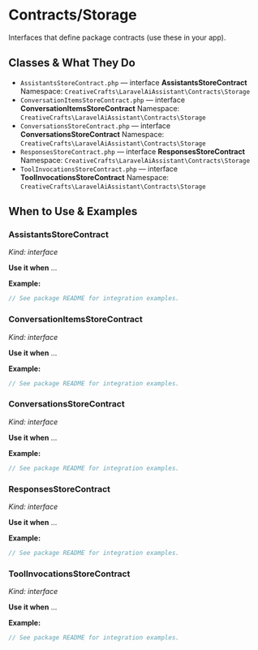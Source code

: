# Contracts/Storage

Interfaces that define package contracts (use these in your app).

## Classes & What They Do
- `AssistantsStoreContract.php` — interface **AssistantsStoreContract**
  Namespace: `CreativeCrafts\LaravelAiAssistant\Contracts\Storage`
- `ConversationItemsStoreContract.php` — interface **ConversationItemsStoreContract**
  Namespace: `CreativeCrafts\LaravelAiAssistant\Contracts\Storage`
- `ConversationsStoreContract.php` — interface **ConversationsStoreContract**
  Namespace: `CreativeCrafts\LaravelAiAssistant\Contracts\Storage`
- `ResponsesStoreContract.php` — interface **ResponsesStoreContract**
  Namespace: `CreativeCrafts\LaravelAiAssistant\Contracts\Storage`
- `ToolInvocationsStoreContract.php` — interface **ToolInvocationsStoreContract**
  Namespace: `CreativeCrafts\LaravelAiAssistant\Contracts\Storage`

## When to Use & Examples
### AssistantsStoreContract
_Kind: interface_

**Use it when** …

**Example:**
```php
// See package README for integration examples.
```

### ConversationItemsStoreContract
_Kind: interface_

**Use it when** …

**Example:**
```php
// See package README for integration examples.
```

### ConversationsStoreContract
_Kind: interface_

**Use it when** …

**Example:**
```php
// See package README for integration examples.
```

### ResponsesStoreContract
_Kind: interface_

**Use it when** …

**Example:**
```php
// See package README for integration examples.
```

### ToolInvocationsStoreContract
_Kind: interface_

**Use it when** …

**Example:**
```php
// See package README for integration examples.
```
